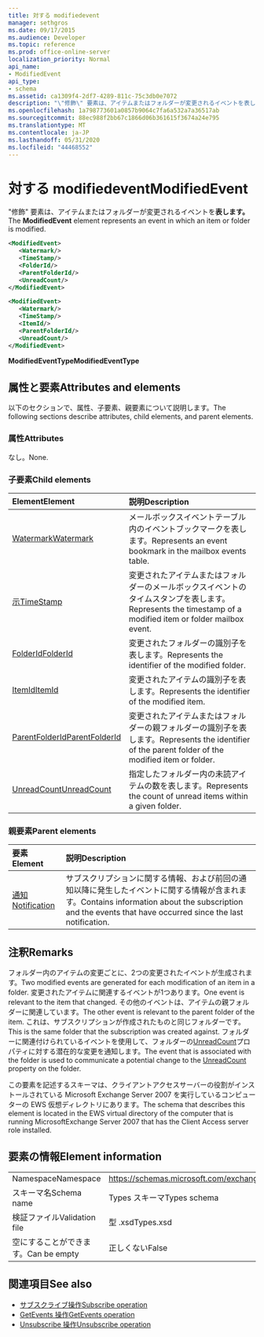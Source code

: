 ```yaml
---
title: 対する modifiedevent
manager: sethgros
ms.date: 09/17/2015
ms.audience: Developer
ms.topic: reference
ms.prod: office-online-server
localization_priority: Normal
api_name:
- ModifiedEvent
api_type:
- schema
ms.assetid: ca1309f4-2df7-4289-811c-75c3db0e7072
description: "\"修飾\" 要素は、アイテムまたはフォルダーが変更されるイベントを表します。"
ms.openlocfilehash: 1a798773601a0857b9064c7fa6a532a7a36517ab
ms.sourcegitcommit: 88ec988f2bb67c1866d06b361615f3674a24e795
ms.translationtype: MT
ms.contentlocale: ja-JP
ms.lasthandoff: 05/31/2020
ms.locfileid: "44468552"
---
```

# <a name="modifiedevent"></a><span data-ttu-id="e19c3-103">対する modifiedevent</span><span class="sxs-lookup"><span data-stu-id="e19c3-103">ModifiedEvent</span></span>

<span data-ttu-id="e19c3-104">"修飾" 要素は、アイテムまたはフォルダーが変更されるイベントを**表します。**</span><span class="sxs-lookup"><span data-stu-id="e19c3-104">The **ModifiedEvent** element represents an event in which an item or folder is modified.</span></span> 
  
```xml
<ModifiedEvent>
   <Watermark/>
   <TimeStamp/>
   <FolderId/>
   <ParentFolderId/>
   <UnreadCount/>
</ModifiedEvent>
```

```xml
<ModifiedEvent>
   <Watermark/>
   <TimeStamp/>
   <ItemId/> 
   <ParentFolderId/>
   <UnreadCount/>
</ModifiedEvent>
```

<span data-ttu-id="e19c3-105">**ModifiedEventType**</span><span class="sxs-lookup"><span data-stu-id="e19c3-105">**ModifiedEventType**</span></span>

## <a name="attributes-and-elements"></a><span data-ttu-id="e19c3-106">属性と要素</span><span class="sxs-lookup"><span data-stu-id="e19c3-106">Attributes and elements</span></span>

<span data-ttu-id="e19c3-107">以下のセクションで、属性、子要素、親要素について説明します。</span><span class="sxs-lookup"><span data-stu-id="e19c3-107">The following sections describe attributes, child elements, and parent elements.</span></span>
  
### <a name="attributes"></a><span data-ttu-id="e19c3-108">属性</span><span class="sxs-lookup"><span data-stu-id="e19c3-108">Attributes</span></span>

<span data-ttu-id="e19c3-109">なし。</span><span class="sxs-lookup"><span data-stu-id="e19c3-109">None.</span></span>
  
### <a name="child-elements"></a><span data-ttu-id="e19c3-110">子要素</span><span class="sxs-lookup"><span data-stu-id="e19c3-110">Child elements</span></span>

|<span data-ttu-id="e19c3-111">**Element**</span><span class="sxs-lookup"><span data-stu-id="e19c3-111">**Element**</span></span>|<span data-ttu-id="e19c3-112">**説明**</span><span class="sxs-lookup"><span data-stu-id="e19c3-112">**Description**</span></span>|
|:-----|:-----|
|[<span data-ttu-id="e19c3-113">Watermark</span><span class="sxs-lookup"><span data-stu-id="e19c3-113">Watermark</span></span>](watermark.md) <br/> |<span data-ttu-id="e19c3-114">メールボックスイベントテーブル内のイベントブックマークを表します。</span><span class="sxs-lookup"><span data-stu-id="e19c3-114">Represents an event bookmark in the mailbox events table.</span></span>  <br/> |
|[<span data-ttu-id="e19c3-115">示</span><span class="sxs-lookup"><span data-stu-id="e19c3-115">TimeStamp</span></span>](timestamp.md) <br/> |<span data-ttu-id="e19c3-116">変更されたアイテムまたはフォルダーのメールボックスイベントのタイムスタンプを表します。</span><span class="sxs-lookup"><span data-stu-id="e19c3-116">Represents the timestamp of a modified item or folder mailbox event.</span></span>  <br/> |
|[<span data-ttu-id="e19c3-117">FolderId</span><span class="sxs-lookup"><span data-stu-id="e19c3-117">FolderId</span></span>](folderid.md) <br/> |<span data-ttu-id="e19c3-118">変更されたフォルダーの識別子を表します。</span><span class="sxs-lookup"><span data-stu-id="e19c3-118">Represents the identifier of the modified folder.</span></span>  <br/> |
|[<span data-ttu-id="e19c3-119">ItemId</span><span class="sxs-lookup"><span data-stu-id="e19c3-119">ItemId</span></span>](itemid.md) <br/> |<span data-ttu-id="e19c3-120">変更されたアイテムの識別子を表します。</span><span class="sxs-lookup"><span data-stu-id="e19c3-120">Represents the identifier of the modified item.</span></span>  <br/> |
|[<span data-ttu-id="e19c3-121">ParentFolderId</span><span class="sxs-lookup"><span data-stu-id="e19c3-121">ParentFolderId</span></span>](parentfolderid.md) <br/> |<span data-ttu-id="e19c3-122">変更されたアイテムまたはフォルダーの親フォルダーの識別子を表します。</span><span class="sxs-lookup"><span data-stu-id="e19c3-122">Represents the identifier of the parent folder of the modified item or folder.</span></span>  <br/> |
|[<span data-ttu-id="e19c3-123">UnreadCount</span><span class="sxs-lookup"><span data-stu-id="e19c3-123">UnreadCount</span></span>](unreadcount.md) <br/> |<span data-ttu-id="e19c3-124">指定したフォルダー内の未読アイテムの数を表します。</span><span class="sxs-lookup"><span data-stu-id="e19c3-124">Represents the count of unread items within a given folder.</span></span>  <br/> |
   
### <a name="parent-elements"></a><span data-ttu-id="e19c3-125">親要素</span><span class="sxs-lookup"><span data-stu-id="e19c3-125">Parent elements</span></span>

|<span data-ttu-id="e19c3-126">**要素**</span><span class="sxs-lookup"><span data-stu-id="e19c3-126">**Element**</span></span>|<span data-ttu-id="e19c3-127">**説明**</span><span class="sxs-lookup"><span data-stu-id="e19c3-127">**Description**</span></span>|
|:-----|:-----|
|[<span data-ttu-id="e19c3-128">通知</span><span class="sxs-lookup"><span data-stu-id="e19c3-128">Notification</span></span>](notification-ex15websvcsotherref.md) <br/> |<span data-ttu-id="e19c3-129">サブスクリプションに関する情報、および前回の通知以降に発生したイベントに関する情報が含まれます。</span><span class="sxs-lookup"><span data-stu-id="e19c3-129">Contains information about the subscription and the events that have occurred since the last notification.</span></span>  <br/> |
   
## <a name="remarks"></a><span data-ttu-id="e19c3-130">注釈</span><span class="sxs-lookup"><span data-stu-id="e19c3-130">Remarks</span></span>

<span data-ttu-id="e19c3-131">フォルダー内のアイテムの変更ごとに、2つの変更されたイベントが生成されます。</span><span class="sxs-lookup"><span data-stu-id="e19c3-131">Two modified events are generated for each modification of an item in a folder.</span></span> <span data-ttu-id="e19c3-132">変更されたアイテムに関連するイベントが1つあります。</span><span class="sxs-lookup"><span data-stu-id="e19c3-132">One event is relevant to the item that changed.</span></span> <span data-ttu-id="e19c3-133">その他のイベントは、アイテムの親フォルダーに関連しています。</span><span class="sxs-lookup"><span data-stu-id="e19c3-133">The other event is relevant to the parent folder of the item.</span></span> <span data-ttu-id="e19c3-134">これは、サブスクリプションが作成されたものと同じフォルダーです。</span><span class="sxs-lookup"><span data-stu-id="e19c3-134">This is the same folder that the subscription was created against.</span></span> <span data-ttu-id="e19c3-135">フォルダーに関連付けられているイベントを使用して、フォルダーの[UnreadCount](unreadcount.md)プロパティに対する潜在的な変更を通知します。</span><span class="sxs-lookup"><span data-stu-id="e19c3-135">The event that is associated with the folder is used to communicate a potential change to the [UnreadCount](unreadcount.md) property on the folder.</span></span> 
  
<span data-ttu-id="e19c3-136">この要素を記述するスキーマは、クライアントアクセスサーバーの役割がインストールされている Microsoft Exchange Server 2007 を実行しているコンピューターの EWS 仮想ディレクトリにあります。</span><span class="sxs-lookup"><span data-stu-id="e19c3-136">The schema that describes this element is located in the EWS virtual directory of the computer that is running MicrosoftExchange Server 2007 that has the Client Access server role installed.</span></span>
  
## <a name="element-information"></a><span data-ttu-id="e19c3-137">要素の情報</span><span class="sxs-lookup"><span data-stu-id="e19c3-137">Element information</span></span>

|||
|:-----|:-----|
|<span data-ttu-id="e19c3-138">Namespace</span><span class="sxs-lookup"><span data-stu-id="e19c3-138">Namespace</span></span>  <br/> |https://schemas.microsoft.com/exchange/services/2006/types  <br/> |
|<span data-ttu-id="e19c3-139">スキーマ名</span><span class="sxs-lookup"><span data-stu-id="e19c3-139">Schema name</span></span>  <br/> |<span data-ttu-id="e19c3-140">Types スキーマ</span><span class="sxs-lookup"><span data-stu-id="e19c3-140">Types schema</span></span>  <br/> |
|<span data-ttu-id="e19c3-141">検証ファイル</span><span class="sxs-lookup"><span data-stu-id="e19c3-141">Validation file</span></span>  <br/> |<span data-ttu-id="e19c3-142">型 .xsd</span><span class="sxs-lookup"><span data-stu-id="e19c3-142">Types.xsd</span></span>  <br/> |
|<span data-ttu-id="e19c3-143">空にすることができます。</span><span class="sxs-lookup"><span data-stu-id="e19c3-143">Can be empty</span></span>  <br/> |<span data-ttu-id="e19c3-144">正しくない</span><span class="sxs-lookup"><span data-stu-id="e19c3-144">False</span></span>  <br/> |
   
## <a name="see-also"></a><span data-ttu-id="e19c3-145">関連項目</span><span class="sxs-lookup"><span data-stu-id="e19c3-145">See also</span></span>

- [<span data-ttu-id="e19c3-146">サブスクライブ操作</span><span class="sxs-lookup"><span data-stu-id="e19c3-146">Subscribe operation</span></span>](subscribe-operation.md)  
- [<span data-ttu-id="e19c3-147">GetEvents 操作</span><span class="sxs-lookup"><span data-stu-id="e19c3-147">GetEvents operation</span></span>](getevents-operation.md)  
- [<span data-ttu-id="e19c3-148">Unsubscribe 操作</span><span class="sxs-lookup"><span data-stu-id="e19c3-148">Unsubscribe operation</span></span>](unsubscribe-operation.md)

